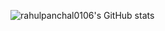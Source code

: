   ![rahulpanchal0106's GitHub stats](github-readme-stats-beta-six-14.vercel.app/api?username=rahulpanchal0106&count_private=true)
  
